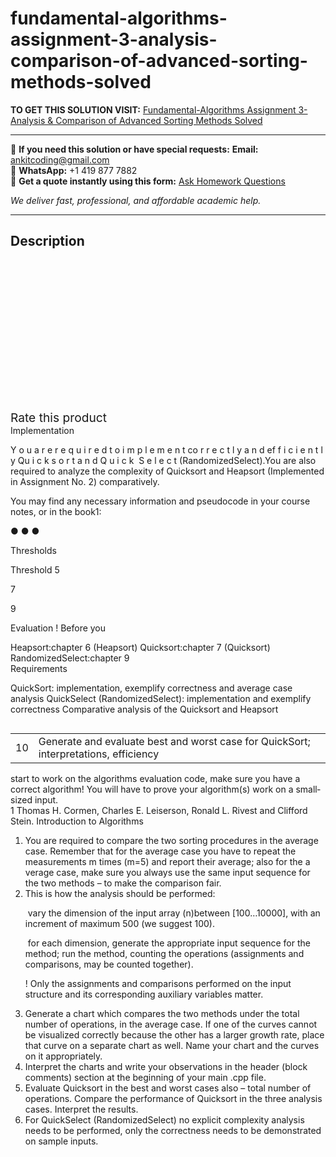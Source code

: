 # fundamental-algorithms-assignment-3-analysis-comparison-of-advanced-sorting-methods-solved
**TO GET THIS SOLUTION VISIT:** [Fundamental-Algorithms Assignment 3-Analysis & Comparison of Advanced Sorting Methods Solved](https://www.ankitcodinghub.com/product/fundamental-algorithms-assignment-3-analysis-comparison-of-advanced-sorting-methods-solved/)


---

📩 **If you need this solution or have special requests:** **Email:** ankitcoding@gmail.com  
📱 **WhatsApp:** +1 419 877 7882  
📄 **Get a quote instantly using this form:** [Ask Homework Questions](https://www.ankitcodinghub.com/services/ask-homework-questions/)

*We deliver fast, professional, and affordable academic help.*

---

<h2>Description</h2>



<div class="kk-star-ratings kksr-auto kksr-align-center kksr-valign-top" data-payload="{&quot;align&quot;:&quot;center&quot;,&quot;id&quot;:&quot;97156&quot;,&quot;slug&quot;:&quot;default&quot;,&quot;valign&quot;:&quot;top&quot;,&quot;ignore&quot;:&quot;&quot;,&quot;reference&quot;:&quot;auto&quot;,&quot;class&quot;:&quot;&quot;,&quot;count&quot;:&quot;0&quot;,&quot;legendonly&quot;:&quot;&quot;,&quot;readonly&quot;:&quot;&quot;,&quot;score&quot;:&quot;0&quot;,&quot;starsonly&quot;:&quot;&quot;,&quot;best&quot;:&quot;5&quot;,&quot;gap&quot;:&quot;4&quot;,&quot;greet&quot;:&quot;Rate this product&quot;,&quot;legend&quot;:&quot;0\/5 - (0 votes)&quot;,&quot;size&quot;:&quot;24&quot;,&quot;title&quot;:&quot;Fundamental-Algorithms Assignment 3-Analysis \u0026amp; Comparison of Advanced Sorting Methods Solved&quot;,&quot;width&quot;:&quot;0&quot;,&quot;_legend&quot;:&quot;{score}\/{best} - ({count} {votes})&quot;,&quot;font_factor&quot;:&quot;1.25&quot;}">

<div class="kksr-stars">

<div class="kksr-stars-inactive">
            <div class="kksr-star" data-star="1" style="padding-right: 4px">


<div class="kksr-icon" style="width: 24px; height: 24px;"></div>
        </div>
            <div class="kksr-star" data-star="2" style="padding-right: 4px">


<div class="kksr-icon" style="width: 24px; height: 24px;"></div>
        </div>
            <div class="kksr-star" data-star="3" style="padding-right: 4px">


<div class="kksr-icon" style="width: 24px; height: 24px;"></div>
        </div>
            <div class="kksr-star" data-star="4" style="padding-right: 4px">


<div class="kksr-icon" style="width: 24px; height: 24px;"></div>
        </div>
            <div class="kksr-star" data-star="5" style="padding-right: 4px">


<div class="kksr-icon" style="width: 24px; height: 24px;"></div>
        </div>
    </div>

<div class="kksr-stars-active" style="width: 0px;">
            <div class="kksr-star" style="padding-right: 4px">


<div class="kksr-icon" style="width: 24px; height: 24px;"></div>
        </div>
            <div class="kksr-star" style="padding-right: 4px">


<div class="kksr-icon" style="width: 24px; height: 24px;"></div>
        </div>
            <div class="kksr-star" style="padding-right: 4px">


<div class="kksr-icon" style="width: 24px; height: 24px;"></div>
        </div>
            <div class="kksr-star" style="padding-right: 4px">


<div class="kksr-icon" style="width: 24px; height: 24px;"></div>
        </div>
            <div class="kksr-star" style="padding-right: 4px">


<div class="kksr-icon" style="width: 24px; height: 24px;"></div>
        </div>
    </div>
</div>


<div class="kksr-legend" style="font-size: 19.2px;">
            <span class="kksr-muted">Rate this product</span>
    </div>
    </div>
<div class="page" title="Page 1">
<div class="section">
<div class="layoutArea">
<div class="column">
Implementation

Y o u a r e r e q u i r e d t o i m p l e m e n t c​o r r e c t l y a n d e​f f i c i e n t l y Q​u i c k s o r t a n d Q u i c k ­ S e l e c t (Randomized­Select).​You are also required to analyze the complexity of Q​uicksort a​nd Heapsort (Implemented in Assignment No. 2) comparatively.

You may find any necessary information and pseudo­code in your course notes, or in the book1:

● ● ●

Thresholds

Threshold 5

7

9

Evaluation ! Before you

</div>
</div>
<div class="layoutArea">
<div class="column">
Heapsort:​chapter 6 (Heapsort) Quicksort:​chapter 7 (Quicksort) Randomized­Select:​chapter 9

</div>
</div>
<div class="layoutArea">
<div class="column">
Requirements

QuickSort: implementation, exemplify correctness and average case analysis QuickSelect (Randomized­Select): implementation and exemplify correctness Comparative analysis of the Quicksort and Heapsort

</div>
</div>
<table>
<tbody>
<tr>
<td>
<div class="layoutArea">
<div class="column">
10

</div>
</div>
</td>
<td>
<div class="layoutArea">
<div class="column">
Generate and evaluate best and worst case for QuickSort; interpretations, efficiency

</div>
</div>
</td>
</tr>
</tbody>
</table>
<div class="layoutArea">
<div class="column">
start to work on the algorithms evaluation code, make sure you have a correct algorithm! You will have to prove your algorithm(s) work on a small­sized input.

</div>
</div>
<div class="layoutArea">
<div class="column">
1 Thomas H. Cormen, Charles E. Leiserson, Ronald L. Rivest and Clifford Stein. ​Introduction to Algorithms

</div>
</div>
</div>
</div>
<div class="page" title="Page 2">
<div class="section">
<div class="layoutArea">
<div class="column">
<ol>
<li>You are required to compare the two sorting procedures in the average c​ase. Remember that for the a​verage case you have to repeat the measurements m times (m=5) and report their average; also for the a​verage case, make sure you always use the s​ame input sequence for the two methods – to make the comparison fair.</li>
<li>This is how the analysis should be performed:

­ vary the dimension of the input array (n​)​between [100…10000], with an increment of maximum 500 (we suggest 100).

­ for each dimension, generate the appropriate input sequence for the method; run the method, counting the operations (assignments and comparisons, may be counted together).

! Only the assignments and comparisons performed on the input structure and its corresponding auxiliary variables matter.
</li>
<li>Generate a chart which compares the two methods under the total number of operations, in the a​verage case. If one of the curves cannot be visualized correctly because the other has a larger growth rate, place that curve on a separate chart as well. Name your chart and the curves on it appropriately.</li>
<li>Interpret the charts and write your observations in the header (block comments) section at the beginning of your main .cpp file.</li>
<li>Evaluate Quicksort in the b​est and w​orst cases also – total number of operations. Compare the performance of Quicksort in the three analysis cases. Interpret the results.</li>
<li>For QuickSelect (Randomized­Select) no explicit complexity analysis needs to be performed, only the correctness needs to be demonstrated on sample inputs.</li>
</ol>
</div>
</div>
</div>
</div>
